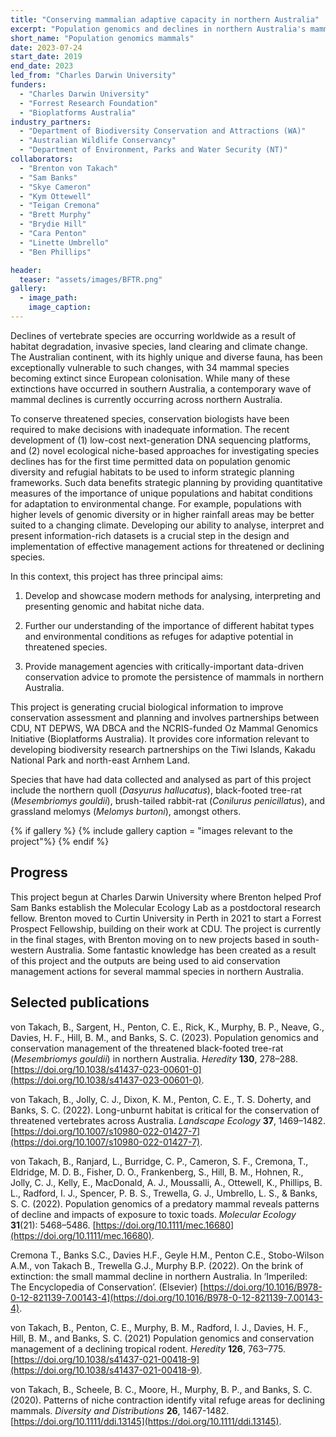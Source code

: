 ```yaml
---
title: "Conserving mammalian adaptive capacity in northern Australia"
excerpt: "Population genomics and declines in northern Australia's mammal fauna."
short_name: "Population genomics mammals"
date: 2023-07-24
start_date: 2019
end_date: 2023
led_from: "Charles Darwin University"
funders:
  - "Charles Darwin University"
  - "Forrest Research Foundation"
  - "Bioplatforms Australia"
industry_partners:
  - "Department of Biodiversity Conservation and Attractions (WA)"
  - "Australian Wildlife Conservancy"
  - "Department of Environment, Parks and Water Security (NT)"
collaborators:
  - "Brenton von Takach"
  - "Sam Banks"
  - "Skye Cameron"
  - "Kym Ottewell"
  - "Teigan Cremona"
  - "Brett Murphy"
  - "Brydie Hill"
  - "Cara Penton"
  - "Linette Umbrello"
  - "Ben Phillips"

header:
  teaser: "assets/images/BFTR.png"
gallery:
  - image_path: 
    image_caption: 
---
```


Declines of vertebrate species are occurring worldwide as a result of habitat degradation, invasive species, land clearing and climate change. The Australian continent, with its highly unique and diverse fauna, has been exceptionally vulnerable to such changes, with 34 mammal species becoming extinct since European colonisation. While many of these extinctions have occurred in southern Australia, a contemporary wave of mammal declines is currently occurring across northern Australia.

To conserve threatened species, conservation biologists have been required to make decisions with inadequate information. The recent development of (1) low-cost next-generation DNA sequencing platforms, and (2) novel ecological niche-based approaches for investigating species declines has for the first time permitted data on population genomic diversity and refugial habitats to be used to inform strategic planning frameworks. Such data benefits strategic planning by providing quantitative measures of the importance of unique populations and habitat conditions for adaptation to environmental change. For example, populations with higher levels of genomic diversity or in higher rainfall areas may be better suited to a changing climate. Developing our ability to analyse, interpret and present information-rich datasets is a crucial step in the design and implementation of effective management actions for threatened or declining species.

In this context, this project has three principal aims:

1. Develop and showcase modern methods for analysing, interpreting and presenting genomic and habitat niche data.

2. Further our understanding of the importance of different habitat types and environmental conditions as refuges for adaptive potential in threatened species.

3. Provide management agencies with critically-important data-driven conservation advice to promote the persistence of mammals in northern Australia.

This project is generating crucial biological information to improve conservation assessment and planning and involves partnerships between CDU, NT DEPWS, WA DBCA and the NCRIS-funded Oz Mammal Genomics Initiative (Bioplatforms Australia). It provides core information relevant to developing biodiversity research partnerships on the Tiwi Islands, Kakadu National Park and north-east Arnhem Land.

Species that have had data collected and analysed as part of this project include the northern quoll (*Dasyurus hallucatus*), black-footed tree-rat (*Mesembriomys gouldii*), brush-tailed rabbit-rat (*Conilurus penicillatus*), and grassland melomys (*Melomys burtoni*), amongst others.


{% if gallery %}
{% include gallery caption = "images relevant to the project"%}
{% endif %}

## Progress

This project begun at Charles Darwin University where Brenton helped Prof Sam Banks establish the Molecular Ecology Lab as a postdoctoral research fellow. Brenton moved to Curtin University in Perth in 2021 to start a Forrest Prospect Fellowship, building on their work at CDU. The project is currently in the final stages, with Brenton moving on to new projects based in south-western Australia. Some fantastic knowledge has been created as a result of this project and the outputs are being used to aid conservation management actions for several mammal species in northern Australia.


## Selected publications

von Takach, B., Sargent, H., Penton, C. E., Rick, K., Murphy, B. P., Neave, G., Davies, H. F., Hill, B. M., and Banks, S. C. (2023). Population genomics and conservation management of the threatened black-footed tree-rat (*Mesembriomys gouldii*) in northern Australia. *Heredity* **130**, 278–288. [https://doi.org/10.1038/s41437-023-00601-0](https://doi.org/10.1038/s41437-023-00601-0).

von Takach, B., Jolly, C. J., Dixon, K. M., Penton, C. E., T. S. Doherty, and Banks, S. C. (2022). Long-unburnt habitat is critical for the conservation of threatened vertebrates across Australia. *Landscape Ecology* **37**, 1469–1482. [https://doi.org/10.1007/s10980-022-01427-7](https://doi.org/10.1007/s10980-022-01427-7).

von Takach, B., Ranjard, L., Burridge, C. P., Cameron, S. F., Cremona, T., Eldridge, M. D. B., Fisher, D. O., Frankenberg, S., Hill, B. M., Hohnen, R., Jolly, C. J., Kelly, E., MacDonald, A. J., Moussalli, A., Ottewell, K., Phillips, B. L., Radford, I. J., Spencer, P. B. S., Trewella, G. J., Umbrello, L. S., & Banks, S. C. (2022). Population genomics of a predatory mammal reveals patterns of decline and impacts of exposure to toxic toads. *Molecular Ecology* **31**(21): 5468–5486. [https://doi.org/10.1111/mec.16680](https://doi.org/10.1111/mec.16680).

Cremona T., Banks S.C., Davies H.F., Geyle H.M., Penton C.E., Stobo-Wilson A.M., von Takach B., Trewella G.J., Murphy B.P. (2022). On the brink of extinction: the small mammal decline in northern Australia. In ‘Imperiled: The Encyclopedia of Conservation’. (Elsevier) [https://doi.org/10.1016/B978-0-12-821139-7.00143-4](https://doi.org/10.1016/B978-0-12-821139-7.00143-4).

von Takach, B., Penton, C. E., Murphy, B. M., Radford, I. J., Davies, H. F., Hill, B. M., and Banks, S. C. (2021) Population genomics and conservation management of a declining tropical rodent. *Heredity* **126**, 763–775. [https://doi.org/10.1038/s41437-021-00418-9](https://doi.org/10.1038/s41437-021-00418-9).

von Takach, B., Scheele, B. C., Moore, H., Murphy, B. P., and Banks, S. C. (2020). Patterns of niche contraction identify vital refuge areas for declining mammals. *Diversity and Distributions* **26**, 1467-1482. [https://doi.org/10.1111/ddi.13145](https://doi.org/10.1111/ddi.13145).